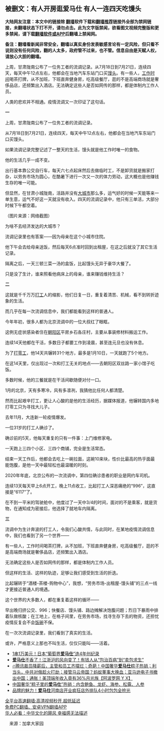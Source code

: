  <!-- 面包屑导航 --> <h2>被删文：有人开房逛爱马仕 有人一连四天吃馒头</h2> <p class="notice"><b>大陆网友注意：本文中的链接除 <a href="https://github.com/bannedbook/fanqiang" >翻墙</a>软件下载和<a href="https://github.com/killgcd/justmysocks/blob/master/README.md">翻墙推荐</a>链接外全部为禁网链接，未翻墙状态下打不开，请勿点击。此为文字版禁闻，欲看图文视频完整版和更多禁闻，请下载<a href="https://github.com/bannedbook/fanqiang">翻墙软件或APP</a>后翻墙上禁闻网。</p><p>备注：翻墙看新闻非常安全，翻墙以真实身份发表敏感言论有一定风险，但只看不说则没有任何风险，翻的人太多，政府管不过来，也不管。信息自由是天赋人权，请放心大胆的翻墙。</b></p>  <div class="entry"> <p id="summary">上周，甘肃陇南公布了一位务工者的流调记录。从7月18日到7月21日，连续四天，每天中午12点左右，他都会在当地汽车东站门口买<a href="https://www.bannedbook.org/bnews/tag/%E9%A6%92%E5%A4%B4/" class="st_tag internal_tag" rel="tag" title="标签 馒头 下的日志">馒头</a>。有一些人，<a href="https://www.bannedbook.org/bnews/tag/%E5%B7%A5%E4%BD%9C%E6%97%B6%E9%97%B4/" class="st_tag internal_tag" rel="tag" title="标签 工作时间 下的日志">工作时间</a>喝茶打牌，从不加班，下班直奔健身房，吃高级餐厅，逛的不是高端商场就是奢侈品店，还频繁出入酒店。无法确定这些人是否如网传的那样，都是体制内工作人员。</p> <p>人类的悲欢并不相通。疫情流调又一次印证了这句话。</p> <p><strong>一</strong></p> <p>上周，甘肃陇南公布了一位务工者的流调记录。</p> <p>从7月18日到7月21日，连续四天，每天中午12点左右，他都会在当地汽车东站门口买馒头。</p> <p>如果流调记录完整记述了一整天的生活，馒头就是他工作时唯一的食物。</p> <p>他的生活几乎一成不变。</p> <p>出行基本靠公交自行车，每天六七点起床然后去做临时工，不是卸货就是搬家打杂，以劳务市场为圆心，在酷暑下进行一次又一次的体力劳动，这大概也是他赚钱生存的唯一可能。</p> <p>但显然，在甘肃小城陇南，活路并没有<a href="https://www.bannedbook.org/bnews/tag/%E5%A4%A7%E5%9F%8E%E5%B8%82/" class="st_tag internal_tag" rel="tag" title="标签 大城市 下的日志">大城市</a>那么多，运气好的时候一天能等来一单生意，运气不好这一天就没有收入。四天的流调记录中，他只有三单活，大部分时候下午都空着。</p> <p>（图片来源：网络截图）</p> <p>为啥不去经济发达的大城市？</p>  <p>流调记录里也有答案——因为母亲在这个小城市住院。</p> <p>他下午会去给母亲送饭，然后每天6点准时回到出租屋，在这之后就没了其它生活记录。</p> <p>隔离之后，一天三顿三菜一汤的盒饭，比起馒头无异于豪华大餐了。</p> <p>只是没了生计，谁来照看他病床上的母亲，谁来赚钱维持生活？</p> <p><strong>二</strong></p> <p>这就是千千万万<a href="https://www.bannedbook.org/bnews/tag/%E6%89%93%E5%B7%A5/" class="st_tag internal_tag" rel="tag" title="标签 打工 下的日志">打工</a>人的缩影，他们日复一日，重复着清苦、机械，看不到转折迹象的生活。</p> <p>而几乎在每一次流调信息中，我们都能看到这样的普通人。</p> <p>今年年初，很多人都为北京流调中的一位大叔红了眼眶。</p> <p>这例无症状感染者住在<a href="https://www.bannedbook.org/bnews/tag/%e6%9c%9d%e9%98%b3%e5%8c%ba/" class="st_tag internal_tag" rel="tag" title="标签 朝阳区 下的日志">朝阳区</a>平房乡石各庄村，主要从事装修材料搬运工作。</p> <p>连续14天他都在干活，多数日子都要工作到凌晨，甚至连元旦也没有休息。</p> <p>为了<a href="https://www.bannedbook.org/bnews/tag/%E6%89%93%E9%9B%B6%E5%B7%A5/" class="st_tag internal_tag" rel="tag" title="标签 打零工 下的日志">打零工</a>，他14天共辗转31个地方，最多是1月10日，一天就跑了5个地方。</p>  <p>在这14天里，仅出现过一次和打工无关的地点——去朝阳区双丝路一家小馆子吃饭。</p> <p>多数时候，他的三餐就是在干活间歇随便对付一口。</p> <p>1月的北京，天有多寒冷，风有多凛冽，我猜他比任何人都清楚。</p> <p>然而比起艰辛打工，更让人心酸的是他的生活经历，据媒体报道，他辗转国内多地打零工只为寻找大儿子。</p> <p>去年11月，大连新一轮疫情爆发。</p> <p>一位31岁的打工人确诊了。</p> <p>确诊前的5天，他每天重复的只有一件事：上门维修家电。</p> <p>一天跑上三四个小区、三四个商铺，完全是生活常态。</p> <p>结束一天工作后，他都会去吃上一碗拉面，这碗10来块，性价比最高的热乎面最能饱腹，是他一天中最轻松也最温暖的时刻。</p> <p>2020年年底，北京公布的一次流调中，第四位确诊患者的职业是网约车司机。</p> <p>连续13天每天早上6点开工，晚上11点收工，比起打工人深恶痛绝的“996”，这直接是“6117”了。</p>  <p>在不到一平米的驾驶舱中，他度过了一天中3/4的时间，面对的不是乘客，就是货物，在通知成为密接后，他选择了就地车内隔离。</p> <p><strong>三</strong></p> <p>流调中为生计奔波的打工人，令我们心酸共情，与此同时，在某地疫情流调信息中，我们也看到了另一个世界——</p> <p>有一些人，工作时间喝茶打牌，从不加班，下班直奔健身房，吃高级餐厅，逛的不是高端商场就是奢侈品店，还频繁出入酒店。</p> <p>无法确定这些人是否如网传的那样，都是体制内工作人员。</p> <p>但这样的生活、这样的轨迹，足够让我们感受到生活的折迭。</p> <p>比起辗转于“酒楼-茶楼-购物中心”，我想，“劳务市场-出租屋-馒头铺”的三点一线才更接近普通人的境遇。</p> <p>这个世界的大多数人，都在重复着这样的循环——</p> <p>早出晚归挤公交、996；快餐店、馒头铺、路边摊解决饱腹问题；烈日下暴雨中排着队做核酸；在工地上，在格子间里，在劳务市场，找寻生存下去的物资，还担忧疫情反复会不会<span class='wp_keywordlink'><a href="https://www.bannedbook.org/forum11/topic308.html" title="禁片：饭碗是党给的吗？" target="_blank">饭碗</a></span>不保。</p> <p>在一次次流调记录里，我们看到了真实的生活。</p> <p>或许，严格意义上那也不叫生活，仅仅只能叫——活着。</p>  <div id="taboola-mid-1"></div>  <ul class='op-related-articles' title='相关阅读'> <li><a href='https://www.bannedbook.org/bnews/funmedia/20220723/1762117.html' target='_blank'>1串1万美元！日本“葡萄界<b>爱马仕</b>”连4年创纪录</a></li> <li><a href='https://www.bannedbook.org/bnews/topimagenews/20220720/1760878.html' target='_blank'><b>爱马仕</b>不香了！江浙沪的风向变了！有钱人从“包治百病”到“卖包求生”</a></li> <li><a href='https://www.bannedbook.org/bnews/bannedvideo/20220603/1741248.html' target='_blank'>🔥腾讯裁员降薪后，主管和员工齐摆烂；奇葩！中国奢华<b>爱马仕</b>粽子热销；利当头，中共对俄趁火打劫；接管马云帝国？蚂蚁董事大换血；亚马逊电子书撤出中国；通胀！美顶端年收入竟有36%月光族【阿波罗网 Y X】</a></li> <li><a href='https://www.bannedbook.org/bnews/topimagenews/20220602/1740747.html' target='_blank'>中国奢华“粽子里的<b>爱马仕</b>”热销：内含鲍鱼、龙虾、海参、松露、人参</a></li> <li><a href='https://www.bannedbook.org/bnews/worldnews/20220402/1713710.html' target='_blank'>品牌的魅力！<b>爱马仕</b>河南店开业疯狂店外排队4小时包包全抢光</a></li> </ul> <p class="texttj"> <a href="https://github.com/bannedbook/fanqiang/wiki/V2ray%E6%9C%BA%E5%9C%BA" target="_blank">全平台高速翻墙:高清视频秒开,超低延迟</a><br/> <a href="https://github.com/bannedbook/fanqiang/wiki/%E7%A6%81%E9%97%BB%E7%BD%91%E5%AE%89%E5%8D%93%E7%BF%BB%E5%A2%99%E6%96%B0%E9%97%BBAPP" target="_blank">免费PC翻墙、安卓VPN翻墙APP</a><br/> <a href="https://www.bannedbook.org/bnews/comments/20220220/1694796.html" target="_blank">华人必看：中华文化的飓风 幸福感无法描述</a> </p><p class="src-info">　来源：加拿大家园 </p><a name='sharetosocial'></a>  <div style="margin-bottom:5px;padding-bottom:5px;clear:both"> <div id="archive-pix-1" class="banner-ads"> <!-- AuctionX Display platform tag START --> <div id="27602x728x90x621x_ADSLOT1" clicktrack="%%CLICK_URL_ESC%%"></div>  <!-- AuctionX Display platform tag END --> </div> <div id="archive-pix-2" class="banner-ads"> <!-- AuctionX Display platform tag START --> <div id="27556x300x250x621x_ADSLOT1" clicktrack="%%CLICK_URL_ESC%%" style="margin:0 auto;text-align:center"></div>  <!-- AuctionX Display platform tag END --> </div> </div>  <div id="archive-pix-1" class="banner-ads"> <!-- AuctionX Display platform tag START --> <div id="27603x728x90x621x_ADSLOT1" clicktrack="%%CLICK_URL_ESC%%"></div>  <!-- AuctionX Display platform tag END --> </div> </div><!--END ENTRY--> 